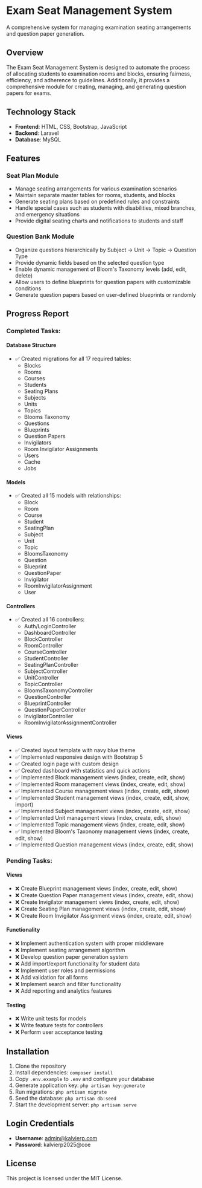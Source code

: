 # Exam Seat Management System

A comprehensive system for managing examination seating arrangements and question paper generation.

## Overview

The Exam Seat Management System is designed to automate the process of allocating students to examination rooms and blocks, ensuring fairness, efficiency, and adherence to guidelines. Additionally, it provides a comprehensive module for creating, managing, and generating question papers for exams.

## Technology Stack

- **Frontend**: HTML, CSS, Bootstrap, JavaScript
- **Backend**: Laravel
- **Database**: MySQL

## Features

### Seat Plan Module
- Manage seating arrangements for various examination scenarios
- Maintain separate master tables for rooms, students, and blocks
- Generate seating plans based on predefined rules and constraints
- Handle special cases such as students with disabilities, mixed branches, and emergency situations
- Provide digital seating charts and notifications to students and staff

### Question Bank Module
- Organize questions hierarchically by Subject → Unit → Topic → Question Type
- Provide dynamic fields based on the selected question type
- Enable dynamic management of Bloom's Taxonomy levels (add, edit, delete)
- Allow users to define blueprints for question papers with customizable conditions
- Generate question papers based on user-defined blueprints or randomly

## Progress Report

### Completed Tasks:

#### Database Structure
- ✅ Created migrations for all 17 required tables:
  - Blocks
  - Rooms
  - Courses
  - Students
  - Seating Plans
  - Subjects
  - Units
  - Topics
  - Blooms Taxonomy
  - Questions
  - Blueprints
  - Question Papers
  - Invigilators
  - Room Invigilator Assignments
  - Users
  - Cache
  - Jobs

#### Models
- ✅ Created all 15 models with relationships:
  - Block
  - Room
  - Course
  - Student
  - SeatingPlan
  - Subject
  - Unit
  - Topic
  - BloomsTaxonomy
  - Question
  - Blueprint
  - QuestionPaper
  - Invigilator
  - RoomInvigilatorAssignment
  - User

#### Controllers
- ✅ Created all 16 controllers:
  - Auth/LoginController
  - DashboardController
  - BlockController
  - RoomController
  - CourseController
  - StudentController
  - SeatingPlanController
  - SubjectController
  - UnitController
  - TopicController
  - BloomsTaxonomyController
  - QuestionController
  - BlueprintController
  - QuestionPaperController
  - InvigilatorController
  - RoomInvigilatorAssignmentController

#### Views
- ✅ Created layout template with navy blue theme
- ✅ Implemented responsive design with Bootstrap 5
- ✅ Created login page with custom design
- ✅ Created dashboard with statistics and quick actions
- ✅ Implemented Block management views (index, create, edit, show)
- ✅ Implemented Room management views (index, create, edit, show)
- ✅ Implemented Course management views (index, create, edit, show)
- ✅ Implemented Student management views (index, create, edit, show, import)
- ✅ Implemented Subject management views (index, create, edit, show)
- ✅ Implemented Unit management views (index, create, edit, show)
- ✅ Implemented Topic management views (index, create, edit, show)
- ✅ Implemented Bloom's Taxonomy management views (index, create, edit, show)
- ✅ Implemented Question management views (index, create, edit, show)

### Pending Tasks:

#### Views
- ❌ Create Blueprint management views (index, create, edit, show)
- ❌ Create Question Paper management views (index, create, edit, show)
- ❌ Create Invigilator management views (index, create, edit, show)
- ❌ Create Seating Plan management views (index, create, edit, show)
- ❌ Create Room Invigilator Assignment views (index, create, edit, show)

#### Functionality
- ❌ Implement authentication system with proper middleware
- ❌ Implement seating arrangement algorithm
- ❌ Develop question paper generation system
- ❌ Add import/export functionality for student data
- ❌ Implement user roles and permissions
- ❌ Add validation for all forms
- ❌ Implement search and filter functionality
- ❌ Add reporting and analytics features

#### Testing
- ❌ Write unit tests for models
- ❌ Write feature tests for controllers
- ❌ Perform user acceptance testing

## Installation

1. Clone the repository
2. Install dependencies: `composer install`
3. Copy `.env.example` to `.env` and configure your database
4. Generate application key: `php artisan key:generate`
5. Run migrations: `php artisan migrate`
6. Seed the database: `php artisan db:seed`
7. Start the development server: `php artisan serve`

## Login Credentials

- **Username**: admin@kalvierp.com
- **Password**: kalvierp2025@coe

## License

This project is licensed under the MIT License.

